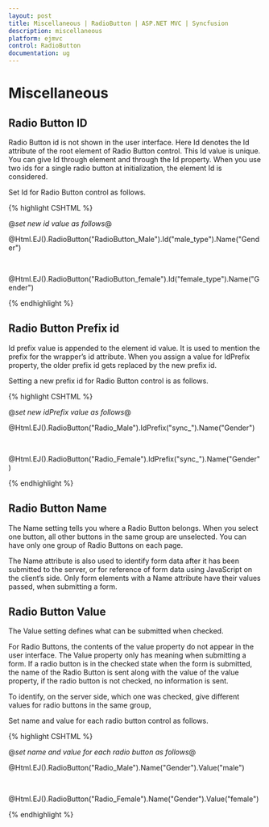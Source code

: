 ```yaml
---
layout: post
title: Miscellaneous | RadioButton | ASP.NET MVC | Syncfusion
description: miscellaneous
platform: ejmvc
control: RadioButton
documentation: ug
---
```


# Miscellaneous

## Radio Button ID

Radio Button id is not shown in the user interface. Here Id denotes the Id attribute of the root element of Radio Button control. This Id value is unique. You can give Id through element and through the Id property. When you use two ids for a single radio button at initialization, the element Id is considered.

Set Id for Radio Button control as follows.



{% highlight CSHTML %}

@*set new id value as follows*@

@Html.EJ().RadioButton("RadioButton_Male").Id("male_type").Name("Gender")

<br />

@Html.EJ().RadioButton("RadioButton_female").Id("female_type").Name("Gender")

{% endhighlight %}


## Radio Button Prefix id

Id prefix value is appended to the element id value. It is used to mention the prefix for the wrapper’s id attribute. When you assign a value for IdPrefix property, the older prefix id gets replaced by the new prefix id. 

Setting a new prefix id for Radio Button control is as follows.



{% highlight CSHTML %}

@*set new idPrefix  value as follows*@

@Html.EJ().RadioButton("Radio_Male").IdPrefix("sync_").Name("Gender")

<br />

@Html.EJ().RadioButton("Radio_Female").IdPrefix("sync_").Name("Gender") 

{% endhighlight %}



## Radio Button Name

The Name setting tells you where a Radio Button belongs. When you select one button, all other buttons in the same group are unselected. You can have only one group of Radio Buttons on each page.

The Name attribute is also used to identify form data after it has been submitted to the server, or for reference of form data using JavaScript on the client’s side. Only form elements with a Name attribute have their values passed, when submitting a form.

## Radio Button Value

The Value setting defines what can be submitted when checked.

For Radio Buttons, the contents of the value property do not appear in the user interface. The Value property only has meaning when submitting a form. If a radio button is in the checked state when the form is submitted, the name of the Radio Button is sent along with the value of the value property, if the radio button is not checked, no information is sent.

To identify, on the server side, which one was checked, give different values for radio buttons in the same group, 

Set name and value for each radio button control as follows.


{% highlight CSHTML %}

@*set name and value for each radio button as follows*@

@Html.EJ().RadioButton("Radio_Male").Name("Gender").Value("male")

<br />

@Html.EJ().RadioButton("Radio_Female").Name("Gender").Value("female") 

{% endhighlight %}